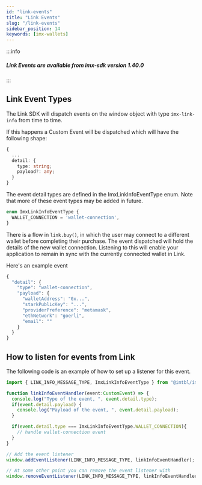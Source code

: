 ```yaml
---
id: "link-events"
title: "Link Events"
slug: "/link-events"
sidebar_position: 14
keywords: [imx-wallets]
---
```


:::info
  <h5>Link Events are available from imx-sdk version 1.40.0</h5>
:::

## Link Event Types

The Link SDK will dispatch events on the window object with type `imx-link-info` from time to time. 

If this happens a Custom Event will be dispatched which will have the following shape:

``` typescript
{
  ...
  detail: {
    type: string;
    payload?: any;
  }
}
```

The event detail types are defined in the ImxLinkInfoEventType enum. Note that more of these event types may be added in future.

``` typescript
enum ImxLinkInfoEventType {
  WALLET_CONNECTION = 'wallet-connection',
}
```

There is a flow in `link.buy()`, in which the user may connect to a different wallet before completing their purchase. The event dispatched will hold the details of the new wallet connection. Listening to this will enable your application to remain in sync with the currently connected wallet in Link.

Here's an example event
``` typescript
{
  "detail": {
    "type": "wallet-connection",
    "payload": {
      "walletAddress": "0x...",
      "starkPublicKey": "...",
      "providerPreference": "metamask",
      "ethNetwork": "goerli",
      "email": ""
    }
  }
}
```

## How to listen for events from Link

The following code is an example of how to set up a listener for this event.

``` typescript
import { LINK_INFO_MESSAGE_TYPE, ImxLinkInfoEventType } from "@imtbl/imx-sdk"

function linkInfoEventHandler(event:CustomEvent) => {
  console.log("Type of the event, ", event.detail.type);
  if(event.detail.payload) {
    console.log("Payload of the event, ", event.detail.payload);
  }

  if(event.detail.type === ImxLinkInfoEventType.WALLET_CONNECTION){
    // handle wallet-connection event
  }
}

// Add the event listener
window.addEventListener(LINK_INFO_MESSAGE_TYPE, linkInfoEventHandler);

// At some other point you can remove the event listener with
window.removeEventListener(LINK_INFO_MESSAGE_TYPE, linkInfoEventHandler);
```

